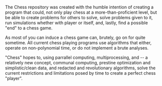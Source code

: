 The Chess repository was created with the humble intention of creating 
a program that could, not only play chess at a more-than-proficient
level, but be able to create problems for others to solve, solve 
problems given to it, run simulations whether with player or itself,
and, lastly, find a possible "end" to a chess game.

As most of you can induce a chess game can, brutely, go on for quite
sometime. All current chess playing programs use algorithms that either,
operate on non-polynomial time, or do not implement a brute analyses.

"Chess" hopes to, using parrallel computing, multiprocessing, and --
a relatively new concept, communal computing, prestine optimization
and simplistic/clean data, and redacted and revolutionary algorithms,
solve the current restrictions and limitations posed by time to create
a perfect chess "player".
